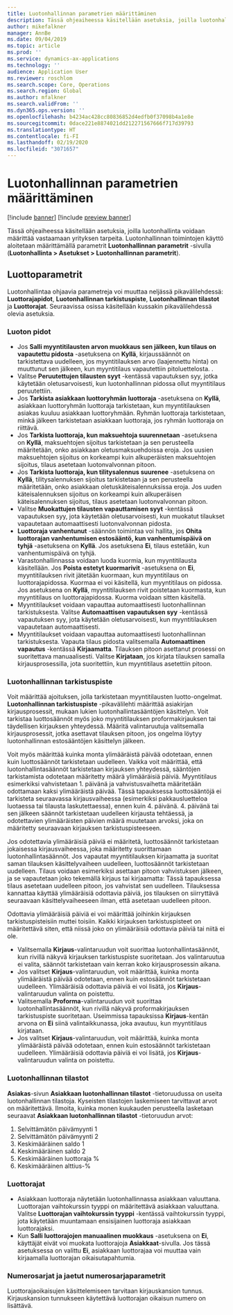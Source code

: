 ```yaml
---
title: Luotonhallinnan parametrien määrittäminen
description: Tässä ohjeaiheessa käsitellään asetuksia, joilla luotonhallinta voidaan määrittää vastaamaan yrityksen tarpeita.
author: mikefalkner
manager: AnnBe
ms.date: 09/04/2019
ms.topic: article
ms.prod: ''
ms.service: dynamics-ax-applications
ms.technology: ''
audience: Application User
ms.reviewer: roschlom
ms.search.scope: Core, Operations
ms.search.region: Global
ms.author: mfalkner
ms.search.validFrom: ''
ms.dyn365.ops.version: ''
ms.openlocfilehash: b4234ac428cc80836852d4edfb0f37098b4a1e8e
ms.sourcegitcommit: 0dace221e8874021dd212271567666f717d39793
ms.translationtype: HT
ms.contentlocale: fi-FI
ms.lasthandoff: 02/19/2020
ms.locfileid: "3071657"
---
```

# <a name="credit-management-parameters-setup"></a>Luotonhallinnan parametrien määrittäminen

[!include [banner](../includes/banner.md)]
[!include [preview banner](../includes/preview-banner.md)]

Tässä ohjeaiheessa käsitellään asetuksia, joilla luotonhallinta voidaan määrittää vastaamaan yrityksen tarpeita. Luotonhallinnan toimintojen käyttö aloitetaan määrittämällä parametrit **Luotonhallinnan parametrit** -sivulla (**Luotonhallinta \> Asetukset \> Luotonhallinnan parametrit**).

## <a name="credit-parameters"></a>Luottoparametrit

Luotonhallintaa ohjaavia parametreja voi muuttaa neljässä pikavälilehdessä: **Luottorajapidot**, **Luotonhallinnan tarkistuspiste**, **Luotonhallinnan tilastot** ja **Luottorajat**. Seuraavissa osissa käsitellään kussakin pikavälilehdessä olevia asetuksia.

### <a name="credit-holds"></a>Luoton pidot

- Jos **Salli myyntitilausten arvon muokkaus sen jälkeen, kun tilaus on vapautettu pidosta** -asetuksena on **Kyllä**, kirjaussäännöt on tarkistettava uudelleen, jos myyntitilauksen arvo (laajennettu hinta) on muuttunut sen jälkeen, kun myyntitilaus vapautettiin pitoluettelosta. .
- Valitse **Peruutettujen tilausten syyt** -kentässä vapautuksen syy, jotka käytetään oletusarvoisesti, kun luotonhallinnan pidossa ollut myyntitilaus peruutettiin.
- Jos **Tarkista asiakkaan luottoryhmän luottoraja** -asetuksena on **Kyllä**, asiakkaan luottoryhmän luottoraja tarkistetaan, kun myyntitilauksen asiakas kuuluu asiakkaan luottoryhmään. Ryhmän luottoraja tarkistetaan, minkä jälkeen tarkistetaan asiakkaan luottoraja, jos ryhmän luottoraja on riittävä.
- Jos **Tarkista luottoraja, kun maksuehtoja suurennetaan** -asetuksena on **Kyllä**, maksuehtojen sijoitus tarkistetaan ja sen perusteella määritetään, onko asiakkaan oletusmaksuehdoissa eroja. Jos uusien maksuehtojen sijoitus on korkeampi kuin alkuperäisten maksuehtojen sijoitus, tilaus asetetaan luotonvalvonnan pitoon.
- Jos **Tarkista luottoraja, kun tilitysalennus suurenee** -asetuksena on **Kyllä**, tilitysalennuksen sijoitus tarkistetaan ja sen perusteella määritetään, onko asiakkaan oletuskäteisalennuksissa eroja. Jos uuden käteisalennuksen sijoitus on korkeampi kuin alkuperäisen käteisalennuksen sijoitus, tilaus asetetaan luotonvalvonnan pitoon.
- Valitse **Muokattujen tilausten vapauttamisen syyt** -kentässä vapautuksen syy, jota käytetään oletusarvoisesti, kun muokatut tilaukset vapautetaan automaattisesti luotonvalvonnan pidosta.
- **Luottoraja vanhentunut** -säännön toimintaa voi hallita, jos **Ohita luottorajan vanhentumisen estosääntö, kun vanhentumispäivä on tyhjä** -asetuksena on **Kyllä**. Jos asetuksena **Ei**, tilaus estetään, kun vanhentumispäivä on tyhjä.
- Varastonhallinnassa voidaan luoda kuormia, kun myyntitilausta käsitellään. Jos **Poista estetyt kuormarivit** -asetuksena on **Ei**, myyntitilauksen rivit jätetään kuormaan, kun myyntitilaus on luottorajapidossa. Kuormaa ei voi käsitellä, kun myyntitilaus on pidossa. Jos asetuksena on **Kyllä**, myyntitilauksen rivit poistetaan kuormasta, kun myyntitilaus on luottorajapidossa. Kuorma voidaan sitten käsitellä.
- Myyntitilaukset voidaan vapauttaa automaattisesti luotonhallinnan tarkistuksesta. Valitse **Automaattisen vapautuksen syy** -kentässä vapautuksen syy, jota käytetään oletusarvoisesti, kun myyntitilauksen vapautetaan automaattisesti.
- Myyntitilaukset voidaan vapauttaa automaattisesti luotonhallinnan tarkistuksesta. Vapauta tilaus pidosta valitsemalla **Automaattinen vapautus** -kentässä **Kirjaamatta**. Tilauksen pitoon asettanut prosessi on suoritettava manuaalisesti. Valitse **Kirjataan**, jos kirjata tilauksen samalla kirjausprosessilla, jota suoritettiin, kun myyntitilaus asetettiin pitoon.

### <a name="credit-management-checkpoint"></a>Luotonhallinnan tarkistuspiste

Voit määrittää ajoituksen, jolla tarkistetaan myyntitilausten luotto-ongelmat. **Luotonhallinnan tarkistuspiste** -pikavälilehti määrittää asiakirjan kirjausprosessit, mukaan lukien luotonhallintasääntöjen käsittelyn. Voit tarkistaa luottosäännöt myös joko myyntitilauksen proformakirjauksen tai täydellisen kirjauksen yhteydessä. Määritä valintaruutuja valitsemalla kirjausprosessit, jotka asettavat tilauksen pitoon, jos ongelma löytyy luotonhallinnan estosääntöjen käsittelyn jälkeen.

Voit myös määrittää kuinka monta ylimääräistä päivää odotetaan, ennen kuin luottosäännöt tarkistetaan uudelleen. Vaikka voit määrittää, että luotonhallintasäännöt tarkistetaan kirjauksen yhteydessä, sääntöjen tarkistamista odotetaan määritetty määrä ylimääräisiä päiviä. Myyntitilaus esimerkiksi vahvistetaan 1. päivänä ja vahvistusvaihetta määritetään odottamaan kaksi ylimääräistä päivää. Tässä tapauksessa luottosääntöjä ei tarkisteta seuraavassa kirjausvaiheessa (esimerkiksi pakkausluetteloa luotaessa tai tilausta laskutettaessa), ennen kuin 4. päivänä. 4. päivänä tai sen jälkeen säännöt tarkistetaan uudelleen kirjausta tehtäessä, ja odotettavien ylimääräisten päivien määrä muutetaan arvoksi, joka on määritetty seuraavaan kirjauksen tarkistuspisteeseen.

Jos odotettavia ylimääräisiä päiviä ei määritetä, luottosäännöt tarkistetaan jokaisessa kirjausvaiheessa, joka määritetty suorittamaan luotonhallintasäännöt. Jos vapautat myyntitilauksen kirjaamatta ja suoritat saman tilauksen käsittelyvaiheen uudelleen, luottosäännöt tarkistetaan uudelleen. Tilaus voidaan esimerkiksi asettaan pitoon vahvistuksen jälkeen, ja se vapautetaan joko tekemällä kirjaus tai kirjaamatta: Tässä tapauksessa tilaus asetetaan uudelleen pitoon, jos vahvistat sen uudelleen. Tilauksessa kannattaa käyttää ylimääräisiä odottavia päiviä, jos tilauksen on siirryttävä seuraavaan käsittelyvaiheeseen ilman, että asetetaan uudelleen pitoon.

Odottavia ylimääräisiä päiviä ei voi määrittää joihinkin kirjauksen tarkistuspisteisiin muttei toisiin. Kaikki kirjauksen tarkistuspisteet on määritettävä siten, että niissä joko on ylimääräisiä odottavia päiviä tai niitä ei ole.

- Valitsemalla **Kirjaus**-valintaruudun voit suorittaa luotonhallintasäännöt, kun rivillä näkyvä kirjauksen tarkistuspiste suoritetaan. Jos valintaruutua ei valita, säännöt tarkistetaan vain kerran koko kirjausprosessin aikana.
- Jos valitset **Kirjaus**-valintaruudun, voit määrittää, kuinka monta ylimääräistä päivää odotetaan, ennen kuin estosäännöt tarkistetaan uudelleen. Ylimääräisiä odottavia päiviä ei voi lisätä, jos **Kirjaus**-valintaruudun valinta on poistettu.
- Valitsemalla **Proforma**-valintaruudun voit suorittaa luotonhallintasäännöt, kun rivillä näkyvä proformakirjauksen tarkistuspiste suoritetaan. Useimmissa tapauksissa **Kirjaus**-kentän arvona on **Ei** siinä valintaikkunassa, joka avautuu, kun myyntitilaus kirjataan.
- Jos valitset **Kirjaus**-valintaruudun, voit määrittää, kuinka monta ylimääräistä päivää odotetaan, ennen kuin estosäännöt tarkistetaan uudelleen. Ylimääräisiä odottavia päiviä ei voi lisätä, jos **Kirjaus**-valintaruudun valinta on poistettu.

### <a name="credit-management-statistics"></a>Luotonhallinnan tilastot

**Asiakas**-sivun **Asiakkaan luotonhallinnan tilastot** -tietoruudussa on useita luotonhallinnan tilastoja. Kyseisten tilastojen laskemiseen tarvittavat arvot on määritettävä. Ilmoita, kuinka monen kuukauden perusteella lasketaan seuraavat **Asiakkaan luotonhallinnan tilastot** -tietoruudun arvot:

1. Selvittämätön päivämyynti 1
2. Selvittämätön päivämyynti 2
3. Keskimääräinen saldo 1
4. Keskimääräinen saldo 2
5. Keskimääräinen luottoraja %
6. Keskimääräinen alttius-%

### <a name="credit-limits"></a>Luottorajat

- Asiakkaan luottoraja näytetään luotonhallinnassa asiakkaan valuuttana. Luottorajan vaihtokurssin tyyppi on määritettävä asiakkaan valuuttana. Valitse **Luottorajan vaihtokurssin tyyppi** -kentässä vaihtokurssin tyyppi, jota käytetään muuntamaan ensisijainen luottoraja asiakkaan luottorajaksi.
- Kun **Salli luottorajojen manuaalinen muokkaus** -asetuksena on **Ei**, käyttäjät eivät voi muokata luottorajoja **Asiakkaat**-sivulla. Jos tässä asetuksessa on valittu **Ei**, asiakkaan luottorajaa voi muuttaa vain kirjaamalla luottorajan oikaisutapahtumia.

### <a name="number-sequences-and-shared-number-sequence-parameters"></a>Numerosarjat ja jaetut numerosarjaparametrit

Luottorajaoikaisujen käsittelemiseen tarvitaan kirjauskansion tunnus. Kirjauskansion tunnukseen käytettävä luottorajan oikaisun numero on lisättävä.
